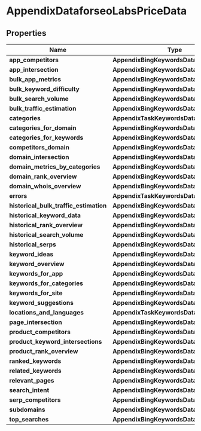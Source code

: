 # AppendixDataforseoLabsPriceData

## Properties

| Name | Type | Description | Notes |
|------------ | ------------- | ------------- | -------------|
**app_competitors** | **AppendixBingKeywordsDataPriceDataInfo** |  |[optional]|
**app_intersection** | **AppendixBingKeywordsDataPriceDataInfo** |  |[optional]|
**bulk_app_metrics** | **AppendixBingKeywordsDataPriceDataInfo** |  |[optional]|
**bulk_keyword_difficulty** | **AppendixBingKeywordsDataPriceDataInfo** |  |[optional]|
**bulk_search_volume** | **AppendixBingKeywordsDataPriceDataInfo** |  |[optional]|
**bulk_traffic_estimation** | **AppendixBingKeywordsDataPriceDataInfo** |  |[optional]|
**categories** | **AppendixTaskKeywordsDataPriceDataInfo** |  |[optional]|
**categories_for_domain** | **AppendixBingKeywordsDataPriceDataInfo** |  |[optional]|
**categories_for_keywords** | **AppendixBingKeywordsDataPriceDataInfo** |  |[optional]|
**competitors_domain** | **AppendixBingKeywordsDataPriceDataInfo** |  |[optional]|
**domain_intersection** | **AppendixBingKeywordsDataPriceDataInfo** |  |[optional]|
**domain_metrics_by_categories** | **AppendixBingKeywordsDataPriceDataInfo** |  |[optional]|
**domain_rank_overview** | **AppendixBingKeywordsDataPriceDataInfo** |  |[optional]|
**domain_whois_overview** | **AppendixBingKeywordsDataPriceDataInfo** |  |[optional]|
**errors** | **AppendixTaskKeywordsDataPriceDataInfo** |  |[optional]|
**historical_bulk_traffic_estimation** | **AppendixBingKeywordsDataPriceDataInfo** |  |[optional]|
**historical_keyword_data** | **AppendixBingKeywordsDataPriceDataInfo** |  |[optional]|
**historical_rank_overview** | **AppendixBingKeywordsDataPriceDataInfo** |  |[optional]|
**historical_search_volume** | **AppendixBingKeywordsDataPriceDataInfo** |  |[optional]|
**historical_serps** | **AppendixBingKeywordsDataPriceDataInfo** |  |[optional]|
**keyword_ideas** | **AppendixBingKeywordsDataPriceDataInfo** |  |[optional]|
**keyword_overview** | **AppendixBingKeywordsDataPriceDataInfo** |  |[optional]|
**keywords_for_app** | **AppendixBingKeywordsDataPriceDataInfo** |  |[optional]|
**keywords_for_categories** | **AppendixBingKeywordsDataPriceDataInfo** |  |[optional]|
**keywords_for_site** | **AppendixBingKeywordsDataPriceDataInfo** |  |[optional]|
**keyword_suggestions** | **AppendixBingKeywordsDataPriceDataInfo** |  |[optional]|
**locations_and_languages** | **AppendixTaskKeywordsDataPriceDataInfo** |  |[optional]|
**page_intersection** | **AppendixBingKeywordsDataPriceDataInfo** |  |[optional]|
**product_competitors** | **AppendixBingKeywordsDataPriceDataInfo** |  |[optional]|
**product_keyword_intersections** | **AppendixBingKeywordsDataPriceDataInfo** |  |[optional]|
**product_rank_overview** | **AppendixBingKeywordsDataPriceDataInfo** |  |[optional]|
**ranked_keywords** | **AppendixBingKeywordsDataPriceDataInfo** |  |[optional]|
**related_keywords** | **AppendixBingKeywordsDataPriceDataInfo** |  |[optional]|
**relevant_pages** | **AppendixBingKeywordsDataPriceDataInfo** |  |[optional]|
**search_intent** | **AppendixBingKeywordsDataPriceDataInfo** |  |[optional]|
**serp_competitors** | **AppendixBingKeywordsDataPriceDataInfo** |  |[optional]|
**subdomains** | **AppendixBingKeywordsDataPriceDataInfo** |  |[optional]|
**top_searches** | **AppendixBingKeywordsDataPriceDataInfo** |  |[optional]|